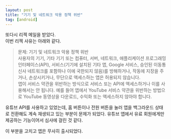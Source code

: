 ```yaml
---
layout: post
title: "기기 및 네트워크 악용 정책 위반"
tag: [android]
---
```


또다시 리젝 메일을 받았다.  
이번 리젝 사유는 아래와 같다.

> 문제: 기기 및 네트워크 악용 정책 위반  
사용자의 기기, 기타 기기 또는 컴퓨터, 서버, 네트워크, 애플리케이션 프로그래밍 인터페이스(API), 서비스(기기에 설치된 기타 앱, Google 서비스, 승인된 이동통신사 네트워크를 포함하나 이에 국한되지 않음)를 방해하거나, 작동에 지장을 주거나, 손상시키거나, 무단으로 액세스하는 앱은 허용되지 않습니다.  
앱이 서비스 약관을 위반하는 방식으로 서비스 또는 API에 액세스하거나 이를 사용해서는 안 됩니다. 예를 들어 앱에서 YouTube 서비스 약관을 위반하는 방법으로 YouTube 동영상을 다운로드, 수익화 또는 액세스하지 않아야 합니다.  

유튜브 API를 사용하고 있었는데, 홈 버튼이나 전원 버튼을 눌러 앱을 백그라운드 상태로 전환해도 계속 재생되고 있는 부분이 문제가 되었다. 유튜브 앱에서 유료 회원에게만 제공하는 기능이어서 심사에 걸린 것 같다.

이 부분을 고치고 앱은 무사히 출시되었다.
